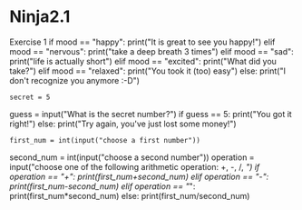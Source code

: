 # Ninja2.1
Exercise 1
if mood == "happy":
    print("It is great to see you happy!")
elif mood == "nervous":
    print("take a deep breath 3 times")
elif mood == "sad":
    print("life is actually short")
elif mood == "excited":
    print("What did you take?")
elif mood == "relaxed":
    print("You took it (too) easy")
else:
    print("I don't recognize you anymore :-D")
    
    
    
    
    secret = 5
guess = input("What is the secret number?")
if guess == 5:
    print("You got it right!")
else:
    print("Try again, you've just lost some money!")
    
    
    first_num = int(input("choose a first number"))
second_num = int(input("choose a second number"))
operation = input("choose one of the following arithmetic operation: +, -, /, *")
if operation == "+":
    print(first_num+second_num)
elif operation == "-":
    print(first_num-second_num)
elif operation == "*":
    print(first_num*second_num)
else:
    print(first_num/second_num)
    
    
